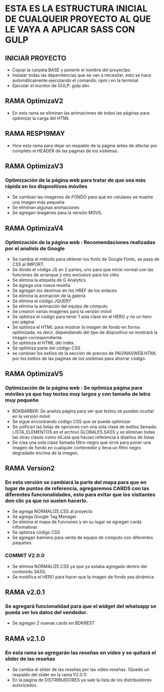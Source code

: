 # ESTA ES LA ESTRUCTURA INICIAL DE CUALQUEIR PROYECTO AL QUE LE VAYA A APLICAR SASS CON GULP

## INICIAR PROYECTO

* Copiar la carpeta BASE y ponerle el nombre del proyectpo
* Instalar todas las dependencias que se van a necesitar, esto se hace automáticamente ejecutando el comando: npm i en la terminal.
* Ejecutar el monitor de GULP: gulp dev


## RAMA OptimizaV2

* En esta rama se eliminan las animaciones de todas las páginas para optimizar la carga del HTML

## RAMA RESP19MAY

* Hice esta rama para dejar un respaldo de la página antes de afectar por completo el HEADER de las paginas de los sistemas. 

## RAMA OptimizaV3
### Optimización de la página web para tratar de que sea más rápida en los dispositivos móviles

* Se cambian las imagenes de FONDO para que en celulares se muetre una imagen más pequeña
* Se eliminan algunas animaciones
* Se agregan imagenes para la versión MOVIL

## RAMA OptimizaV4
### Optimización de la página web : Recomendaciones realizadas por el analisis de Google

* Se cambia el método para obtener los fonts de Google Fonts, se pasa de CSS al IMPORT.
* Se divide el código JS en 2 partes, uno para que inicie normal con las funciones de arranque y otro exclusivo para los cliks
* Se elimina la etiqueta de G Analytics
* Se agrega una nueva reseña
* Se agregan los destinos en los HREF de los enlaces
* Se elimina la animación de la galería
* Se elimina el código JQUERY
* Se elimina la animación del equipo de cómputo
* Se crearon varias imagenes para la versión móvil
* Se optimza el código para tener 1 sola clase en el HERO y no un hero por página
* Se optimza el HTML para mostrar la imagen de fondo en forma optimizada, es decir, dependiendo del tipo de dispositivo se mostrará la imagen correspondiente.
* Se optimiza el HTML del index.
* Se optimiza parte del código CSS
* se cambian los estilos de la sección de precios de PAGINASWEB.HTML por los estilos de las paginas de los sistemas para ahorrar código.

## RAMA OptimizaV5
### Optimización de la página web : Se optimiza página para móviles ya que hay textos muy largos y con tamaño de letra muy pequeño

* BDKBARBER: Se analiza página para ver que textos se pueden ocultar en la versión móvil
* Se sigue encontrando código CSS que se puede optimizar
* Se unifican las listas de opciones con una sola clase de estilos llamada: LISTA_ELEMENTOS en el archivo GLOBALES.SASS y se eliminan todas las otras clases como elLista que hacian referencia a diseños de listas
* Se crea una sola clase llamada filtro-negro que sirve para poner una imagen de fondo en cualquier contenedor y lleva un filtro negro degradado encima de la imagen. 

## RAMA Version2
### En esta versión se cambiará la parte del mapa para que en lugar de puntos de referencia, agregaremos CARDS con las diferentes funcionalidades, esto para evitar que los visitantes den clic ya que no suelen hacerlo.

* Se agrega NORMALIZE.CSS al proyecto
* Se agrega Google Tag Manager
* Se elimina el mapa de funciones y en su lugar se agregan cards informativas
* Se optimza código CSS
* Se agregan banners para venta de equipo de cómputo con diferentes paquetes

### COMMIT V2.0.0

* Se elimina NORMALIZE.CSS ya que ya estaba agregado dentro del contenido SASS.
* Se modifica el HERO para hacer que la imagen de fondo sea dinámica 

## RAMA v2.0.1
### Se agregará funcionalidad para que el widget del whatsapp se pueda ver los datos del vendedor.
* Se agregan 2 nuevas cards en BDKREST

## RAMA v2.1.0
### En esta rama se agregarán las reseñas en vídeo y se quitará el slider de las reseñas

* Se cambia el slider de las reseñas por las vídeo reseñas. (Quedó un respaldo del slider en la rama V2.0.1)
* En la página de DISTRIBUIDORES ya sale la lista de los distribuidores autorizados.